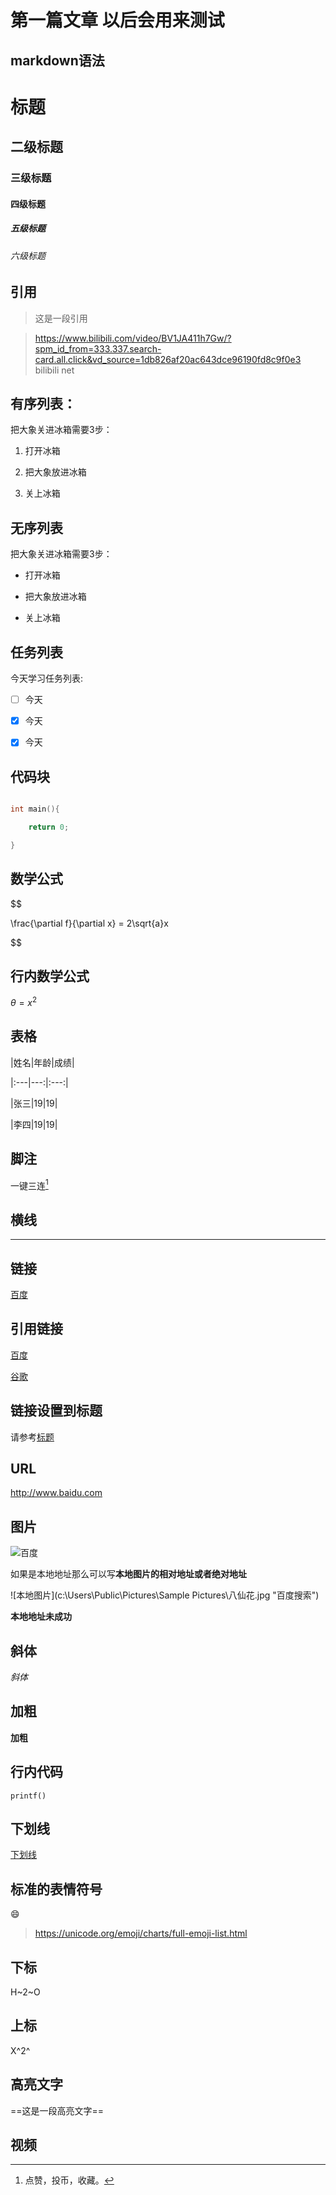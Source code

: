 # 第一篇文章 以后会用来测试
## markdown语法



# 标题

## 二级标题

### 三级标题

#### 四级标题

##### 五级标题

###### 六级标题



## 引用

> 这是一段引用

> https://www.bilibili.com/video/BV1JA411h7Gw/?spm_id_from=333.337.search-card.all.click&vd_source=1db826af20ac643dce96190fd8c9f0e3 bilibili net



## 有序列表：

把大象关进冰箱需要3步：

1. 打开冰箱

2. 把大象放进冰箱

3. 关上冰箱



## 无序列表

把大象关进冰箱需要3步：

- 打开冰箱

- 把大象放进冰箱

- 关上冰箱



## 任务列表

今天学习任务列表:

- [ ] 今天

- [x] 今天

- [x] 今天



## 代码块

```c

int main(){

	return 0;

}

```



## 数学公式

$$

\frac{\partial f}{\partial x} = 2\sqrt{a}x

$$



## 行内数学公式



$\theta=x^2$



## 表格

|姓名|年龄|成绩|

|:---|---:|:---:|

|张三|19|19|

|李四|19|19|



## 脚注

一键三连[^三连]



[^三连]:点赞，投币，收藏。



## 横线



---





## 链接



[百度](baidu.com "一个垃圾的搜索引擎")



## 引用链接



[百度][id]



[id]: baidu.com "一个垃圾的搜索引擎"



[谷歌][2]



[2]: Google.com "一个还可以的搜索引擎"



## 链接设置到标题



请参考[标题](#五级标题)





## URL



http://www.baidu.com



## 图片

![百度](https://www.baidu.com/img/PCtm_d9c8750bed0b3c7d089fa7d55720d6cf.png "百度搜索")



如果是本地地址那么可以写**本地图片的相对地址或者绝对地址**





![本地图片](c:\Users\Public\Pictures\Sample Pictures\八仙花.jpg "百度搜索")

**本地地址未成功**



## 斜体



*斜体*



## 加粗



**加粗**



## 行内代码



`printf()`



## 下划线



<u>下划线</u>



## 标准的表情符号



:smile:



>https://unicode.org/emoji/charts/full-emoji-list.html



## 下标



H~2~O



## 上标



X^2^



## 高亮文字



==这是一段高亮文字==



## 视频



<!-- <iframe src="//player.bilibili.com/player.html?aid=327623069&bvid=BV1JA411h7Gw&cid=171385214&page=1" scrolling="no" border="0" frameborder="no" framespacing="0" allowfullscreen="true"> </iframe> -->